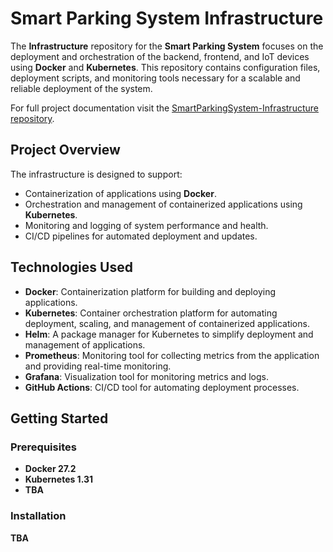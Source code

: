 # Smart Parking System Infrastructure

The **Infrastructure** repository for the **Smart Parking System** focuses on the deployment and orchestration of the backend, frontend, and IoT devices using **Docker** and **Kubernetes**. This repository contains configuration files, deployment scripts, and monitoring tools necessary for a scalable and reliable deployment of the system.

For full project documentation visit the [SmartParkingSystem-Infrastructure repository](https://github.com/Reknor/SmartParkingSystem-Infrastructure).

## Project Overview

The infrastructure is designed to support:

- Containerization of applications using **Docker**.
- Orchestration and management of containerized applications using **Kubernetes**.
- Monitoring and logging of system performance and health.
- CI/CD pipelines for automated deployment and updates.

## Technologies Used

- **Docker**: Containerization platform for building and deploying applications.
- **Kubernetes**: Container orchestration platform for automating deployment, scaling, and management of containerized applications.
- **Helm**: A package manager for Kubernetes to simplify deployment and management of applications.
- **Prometheus**: Monitoring tool for collecting metrics from the application and providing real-time monitoring.
- **Grafana**: Visualization tool for monitoring metrics and logs.
- **GitHub Actions**: CI/CD tool for automating deployment processes.

## Getting Started

### Prerequisites

- **Docker 27.2**
- **Kubernetes 1.31**
- **TBA**

### Installation

**TBA**